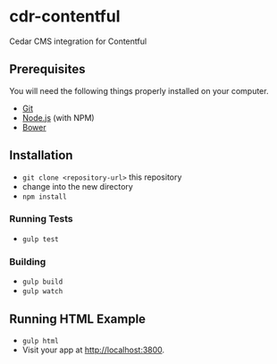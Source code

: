 # cdr-contentful

Cedar CMS integration for Contentful

## Prerequisites

You will need the following things properly installed on your computer.

* [Git](http://git-scm.com/)
* [Node.js](http://nodejs.org/) (with NPM)
* [Bower](http://bower.io/)

## Installation

* `git clone <repository-url>` this repository
* change into the new directory
* `npm install`

### Running Tests

* `gulp test`

### Building

* `gulp build`
* `gulp watch`

## Running HTML Example

* `gulp html`
* Visit your app at [http://localhost:3800](http://localhost:3800).
